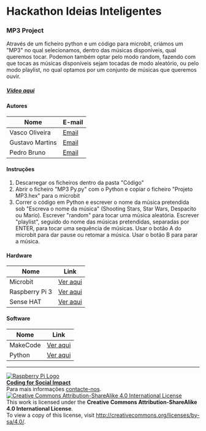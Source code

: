 ﻿# Hackathon Ideias Inteligentes

### MP3 Project

   Através de um ficheiro python e um código para microbit, criámos um "MP3" no qual selecionamos, dentro das músicas disponíveis, qual queremos tocar. Podemon também optar pelo modo random, fazendo com que tocas as músicas disponíveis sejam tocadas de modo aleatório, ou pelo modo playlist, no qual optamos por um conjunto de músicas que queremos ouvir.
  
##### [Vídeo aqui](https://drive.google.com/file/d/1rMAJK2gqprI3M3fbKlnBb30-UoFjYJLe/view?usp=sharing)  
  
#### Autores  

|Nome  |E-mail  |  
|---|---|    
|Vasco Oliveira  |[Email](mailto:vascofilipeoliveira@gmail.com)  |  
|Gustavo Martins  |[Email](mailto:gustavosamartins@gmail.com)  |  
|Pedro Bruno  |[Email](mailto:pedropinhobruno@gmail.com)  |   

#### Instruções

1. Descarregar os ficheiros dentro da pasta "Código"
2. Abrir o ficheiro "MP3 Py.py" com o Python e copiar o ficheiro "Projeto MP3.hex" para o microbit
3. Correr o código em Python e escrever o nome da música pretendida sob "Escreva o nome da música" (Shooting Stars, Star Wars, Despacito ou Mario). Escrever "random" para tocar uma música aleatória. Escrever "playlist", seguido do nome das músicas pretendidas, separadas por ENTER, para tocar uma sequência de músicas. Usar o botão A do microbit para dar pause ou retomar a música. Usar o botão B para parar a música.

#### Hardware  

|Nome  |Link  | 
|---|---| 
|Microbit|[Ver aqui](https://microbit.org/) |    
|Raspberry Pi 3  |[Ver aqui](http://www.raspberrypi.org)  |  
|Sense HAT  |[Ver aqui](https://www.raspberrypi.org/products/sense-hat/)  |

#### Software  

|Nome  |Link  |  
|---|---|    
|MakeCode  |[Ver aqui](https://makecode.microbit.org/#)  |  
|Python  |[Ver aqui](https://www.python.org/)  |

***  
[![Raspberry Pi Logo](https://upload.wikimedia.org/wikipedia/en/thumb/c/cb/Raspberry_Pi_Logo.svg/50px-Raspberry_Pi_Logo.svg.png)](http://raspberrypi.org)   
[**Coding for Social Impact**](http://codingforsocialimpact.fe.up.pt)  
Para mais informações [contacte-nos](mailto:hello@codingforsocialimpact.org).  
[![Creative Commons Attribution-ShareAlike 4.0 International License](https://licensebuttons.net/l/by-sa/4.0/88x31.png)](http://creativecommons.org/licenses/by-sa/4.0/)  
This work is licensed under the **Creative Commons Attribution-ShareAlike 4.0 International License**.  
To view a copy of this license, visit http://creativecommons.org/licenses/by-sa/4.0/.  
